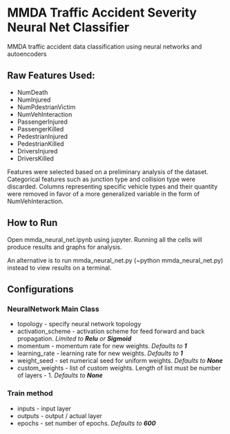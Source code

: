 # MMDA Traffic Accident Severity Neural Net Classifier
MMDA traffic accident data classification using neural networks and autoencoders

## Raw Features Used:
* NumDeath
* NumInjured
* NumPdestrianVictim
* NumVehInteraction
* PassengerInjured
* PassengerKilled
* PedestrianInjured
* PedestrianKilled
* DriversInjured
* DriversKilled

Features were selected based on a preliminary analysis of the dataset.
Categorical features such as junction type and collision type were discarded.
Columns representing specific vehicle types and their quantity were removed in favor of a more generalized
variable in the form of NumVehInteraction.

## How to Run
Open mmda_neural_net.ipynb using jupyter. Running all the cells will produce results and graphs for analysis.

An alternative is to run mmda_neural_net.py (~python mmda_neural_net.py) instead to view results on a terminal.

## Configurations

### NeuralNetwork Main Class
* topology - specify neural network topology
* activation_scheme - activation scheme for feed forward and back propagation. *Limited to __Relu__ or __Sigmoid__*
* momentum - momentum rate for new weights. *Defaults to __1__*
* learning_rate - learning rate for new weights. *Defaults to __1__*
* weight_seed - set numerical seed for uniform weights. *Defaults to __None__*
* custom_weights - list of custom weights. Length of list must be number of layers - 1. *Defaults to __None__*

### Train method
* inputs - input layer
* outputs - output / actual layer
* epochs - set number of epochs. *Defaults to __600__*

